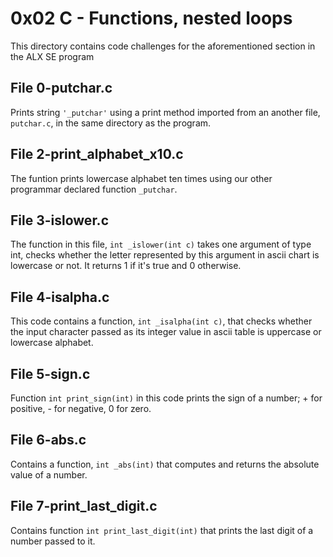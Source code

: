 # 0x02 C - Functions, nested loops
This directory contains code challenges for the aforementioned section in the ALX SE program

## File 0-putchar.c
Prints string `'_putchar'` using a print method imported from an another file, `putchar.c`, in the same directory as the program.

## File 2-print_alphabet_x10.c
The funtion prints lowercase alphabet ten times using our other programmar declared function `_putchar`.

## File 3-islower.c
The function in this file, `int _islower(int c)` takes one argument of type int, checks whether the letter represented by this argument in ascii chart is lowercase or not. It returns 1 if it's true and 0 otherwise.

## File 4-isalpha.c
This code contains a function, `int _isalpha(int c)`, that checks whether the input character passed as its integer value in ascii table is uppercase or lowercase alphabet.

## File 5-sign.c
Function `int print_sign(int)` in this code prints the sign of a number; + for positive, - for negative, 0 for zero.

## File 6-abs.c
Contains a function, `int _abs(int)` that computes and returns the absolute value of a number.

## File 7-print_last_digit.c
Contains function `int print_last_digit(int)` that prints the last digit of a number passed to it.
